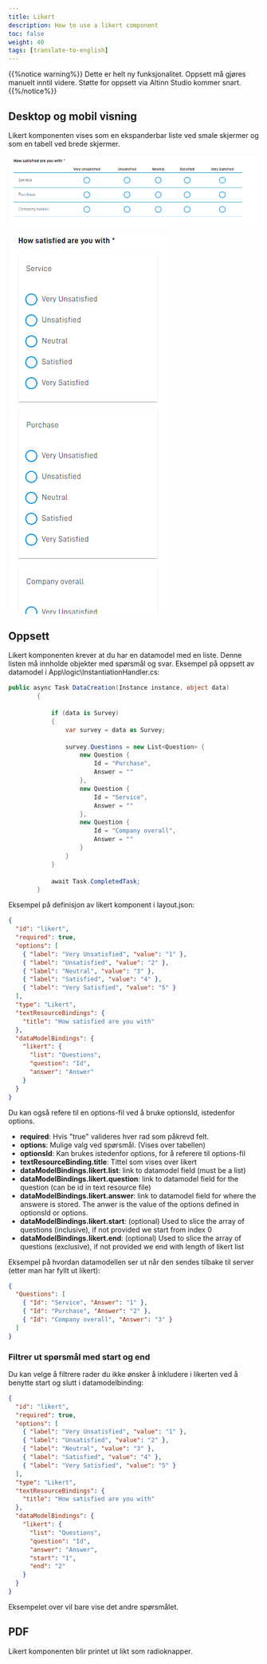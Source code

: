 ```yaml
---
title: Likert
description: How to use a likert component
toc: false
weight: 40
tags: [translate-to-english]
---
```


{{%notice warning%}}
Dette er helt ny funksjonalitet. Oppsett må gjøres manuelt inntil videre. Støtte for oppsett via Altinn Studio kommer snart.
{{%/notice%}}

## Desktop og mobil visning

Likert komponenten vises som en ekspanderbar liste ved smale skjermer og som en tabell ved brede skjermer.

![Desktop](desktop.png "Likert komponent ved bred (desktop) skjermstørrelse")

![Mobil](mobile.png "Likert komponent ved smal (mobil) skjermstørrelse")

## Oppsett

Likert komponenten krever at du har en datamodel med en liste. Denne listen må innholde objekter med spørsmål og svar.
Eksempel på oppsett av datamodel i App\logic\InstantiationHandler.cs:

```c#
public async Task DataCreation(Instance instance, object data)
        {

            if (data is Survey)
            {
                var survey = data as Survey;

                survey.Questions = new List<Question> {
                    new Question {
                        Id = "Purchase",
                        Answer = ""
                    },
                    new Question {
                        Id = "Service",
                        Answer = ""
                    },
                    new Question {
                        Id = "Company overall",
                        Answer = ""
                    }
                }
            }

            await Task.CompletedTask;
        }
```

Eksempel på definisjon av likert komponent i layout.json:

```json
{
  "id": "likert",
  "required": true,
  "options": [
    { "label": "Very Unsatisfied", "value": "1" },
    { "label": "Unsatisfied", "value": "2" },
    { "label": "Neutral", "value": "3" },
    { "label": "Satisfied", "value": "4" },
    { "label": "Very Satisfied", "value": "5" }
  ],
  "type": "Likert",
  "textResourceBindings": {
    "title": "How satisfied are you with"
  },
  "dataModelBindings": {
    "likert": {
      "list": "Questions",
      "question": "Id",
      "answer": "Answer"
    }
  }
}
```

Du kan også refere til en options-fil ved å bruke optionsId, istedenfor options.

- **required**: Hvis "true" valideres hver rad som påkrevd felt.
- **options**: Mulige valg ved spørsmål. (Vises over tabellen)
- **optionsId**: Kan brukes istedenfor options, for å referere til options-fil
- **textResourceBinding.title**: Tittel som vises over likert
- **dataModelBindings.likert.list**: link to datamodel field (must be a list)
- **dataModelBindings.likert.question**: link to datamodel field for the question (can be id in text resource file)
- **dataModelBindings.likert.answer**: link to datamodel field for where the answere is stored. The anwer is the value of the options defined in optionsId or options.
- **dataModelBindings.likert.start**: (optional) Used to slice the array of questions (inclusive), if not provided we start from index 0
- **dataModelBindings.likert.end**: (optional) Used to slice the array of questions (exclusive), if not provided we end with length of likert list

Eksempel på hvordan datamodellen ser ut når den sendes tilbake til server (etter man har fyllt ut likert):

```json
{
  "Questions": [
    { "Id": "Service", "Answer": "1" },
    { "Id": "Purchase", "Answer": "2" },
    { "Id": "Company overall", "Answer": "3" }
  ]
}
```

### Filtrer ut spørsmål med start og end

Du kan velge å filtrere rader du ikke ønsker å inkludere i likerten ved å benytte start og slutt i datamodelbinding:

```json
{
  "id": "likert",
  "required": true,
  "options": [
    { "label": "Very Unsatisfied", "value": "1" },
    { "label": "Unsatisfied", "value": "2" },
    { "label": "Neutral", "value": "3" },
    { "label": "Satisfied", "value": "4" },
    { "label": "Very Satisfied", "value": "5" }
  ],
  "type": "Likert",
  "textResourceBindings": {
    "title": "How satisfied are you with"
  },
  "dataModelBindings": {
    "likert": {
      "list": "Questions",
      "question": "Id",
      "answer": "Answer",
      "start": "1",
      "end": "2"
    }
  }
}
```

Eksempelet over vil bare vise det andre spørsmålet.

## PDF

Likert komponenten blir printet ut likt som radioknapper.
